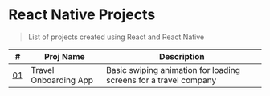 # React Native Projects
> List of projects created using React and React Native

|   #   | Proj Name             | Description                                                      |
| :---: | --------------------- | ---------------------------------------------------------------- |
| [01]  | Travel Onboarding App | Basic swiping animation for loading screens for a travel company |


<!-- Internal Links -->
[01]: https://github.com/sergiobarria/react-native-projects/tree/main/RN01TravelOnboardingApp 

<!-- External Links -->
<!-- [reeborgs-world]: https://reeborg.ca/reeborg.html?lang=en&mode=python&menu=worlds%2Fmenus%2Freeborg_intro_en.json&name=Maze&url=worlds%2Ftutorial_en%2Fmaze1.json -->
